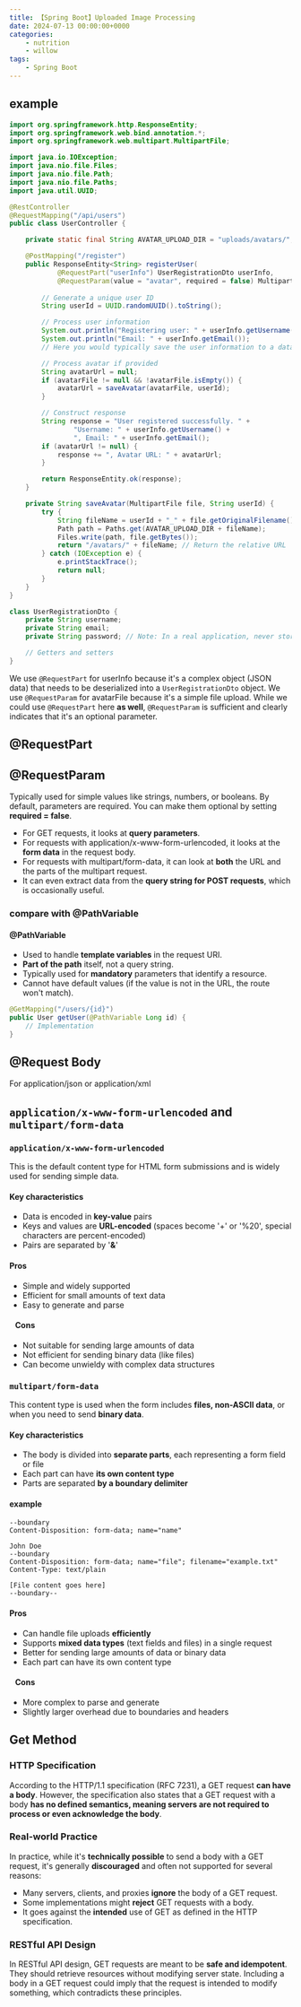 ```yaml
---
title: 【Spring Boot】Uploaded Image Processing
date: 2024-07-13 00:00:00+0000
categories: 
    - nutrition
    - willow
tags:
    - Spring Boot
---
```


## example
```java
import org.springframework.http.ResponseEntity;
import org.springframework.web.bind.annotation.*;
import org.springframework.web.multipart.MultipartFile;

import java.io.IOException;
import java.nio.file.Files;
import java.nio.file.Path;
import java.nio.file.Paths;
import java.util.UUID;

@RestController
@RequestMapping("/api/users")
public class UserController {

    private static final String AVATAR_UPLOAD_DIR = "uploads/avatars/";

    @PostMapping("/register")
    public ResponseEntity<String> registerUser(
            @RequestPart("userInfo") UserRegistrationDto userInfo,
            @RequestParam(value = "avatar", required = false) MultipartFile avatarFile) {
        
        // Generate a unique user ID
        String userId = UUID.randomUUID().toString();

        // Process user information
        System.out.println("Registering user: " + userInfo.getUsername());
        System.out.println("Email: " + userInfo.getEmail());
        // Here you would typically save the user information to a database

        // Process avatar if provided
        String avatarUrl = null;
        if (avatarFile != null && !avatarFile.isEmpty()) {
            avatarUrl = saveAvatar(avatarFile, userId);
        }

        // Construct response
        String response = "User registered successfully. " +
                "Username: " + userInfo.getUsername() +
                ", Email: " + userInfo.getEmail();
        if (avatarUrl != null) {
            response += ", Avatar URL: " + avatarUrl;
        }

        return ResponseEntity.ok(response);
    }

    private String saveAvatar(MultipartFile file, String userId) {
        try {
            String fileName = userId + "_" + file.getOriginalFilename();
            Path path = Paths.get(AVATAR_UPLOAD_DIR + fileName);
            Files.write(path, file.getBytes());
            return "/avatars/" + fileName; // Return the relative URL
        } catch (IOException e) {
            e.printStackTrace();
            return null;
        }
    }
}

class UserRegistrationDto {
    private String username;
    private String email;
    private String password; // Note: In a real application, never store passwords in plain text

    // Getters and setters
}
```
We use `@RequestPart` for userInfo because it's a complex object (JSON data) that needs to be deserialized into a `UserRegistrationDto` object.
We use `@RequestParam` for avatarFile because it's a simple file upload. While we could use `@RequestPart` here **as well**, `@RequestParam` is sufficient and clearly indicates that it's an optional parameter.
## @RequestPart

## @RequestParam
Typically used for simple values like strings, numbers, or booleans.
By default, parameters are required. You can make them optional by setting **required = false**.
* For GET requests, it looks at **query parameters**.
* For requests with application/x-www-form-urlencoded, it looks at the **form data** in the request body.
* For requests with multipart/form-data, it can look at **both** the URL and the parts of the multipart request.
* It can even extract data from the **query string for POST requests**, which is occasionally useful.
### compare with @PathVariable
#### @PathVariable
* Used to handle **template variables** in the request URI.
* **Part of the path** itself, not a query string.
* Typically used for **mandatory** parameters that identify a resource.
* Cannot have default values (if the value is not in the URL, the route won't match).
```java
@GetMapping("/users/{id}")
public User getUser(@PathVariable Long id) {
    // Implementation
}
```
## @Request Body
For application/json or application/xml
## `application/x-www-form-urlencoded` and `multipart/form-data`
### `application/x-www-form-urlencoded` 
This is the default content type for HTML form submissions and is widely used for sending simple data.
#### Key characteristics
* Data is encoded in **key-value** pairs
* Keys and values are **URL-encoded** (spaces become '+' or '%20', special characters are percent-encoded)
* Pairs are separated by '**&**'
#### Pros
* Simple and widely supported
* Efficient for small amounts of text data
* Easy to generate and parse
#### ⠀Cons
* Not suitable for sending large amounts of data
* Not efficient for sending binary data (like files)
* Can become unwieldy with complex data structures
### `multipart/form-data`
This content type is used when the form includes **files, non-ASCII data**, or when you need to send **binary data**.
#### Key characteristics
* The body is divided into **separate parts**, each representing a form field or file
* Each part can have **its own content type**
* Parts are separated **by a boundary delimiter**
#### example
```http
--boundary
Content-Disposition: form-data; name="name"

John Doe
--boundary
Content-Disposition: form-data; name="file"; filename="example.txt"
Content-Type: text/plain

[File content goes here]
--boundary--
```
#### Pros
* Can handle file uploads **efficiently**
* Supports **mixed data types** (text fields and files) in a single request
* Better for sending large amounts of data or binary data
* Each part can have its own content type
#### ⠀Cons
* More complex to parse and generate
* Slightly larger overhead due to boundaries and headers
## Get Method
### HTTP Specification
According to the HTTP/1.1 specification (RFC 7231), a GET request **can have a body**. However, the specification also states that a GET request with a body **has no defined semantics, meaning servers are not required to process or even acknowledge the body**.
### Real-world Practice
In practice, while it's **technically possible** to send a body with a GET request, it's generally **discouraged** and often not supported for several reasons:
* Many servers, clients, and proxies **ignore** the body of a GET request. 
* Some implementations might **reject** GET requests with a body.
* It goes against the **intended** use of GET as defined in the HTTP specification.
### RESTful API Design
In RESTful API design, GET requests are meant to be **safe and idempotent**. They should retrieve resources without modifying server state. Including a body in a GET request could imply that the request is intended to modify something, which contradicts these principles.